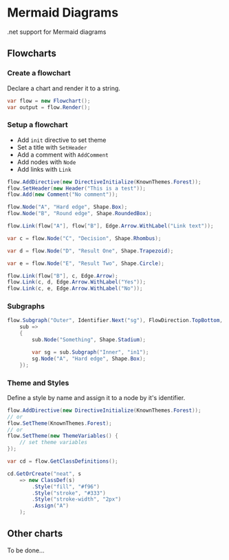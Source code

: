 # Mermaid Diagrams

.net support for Mermaid diagrams

## Flowcharts

### Create a flowchart

Declare a chart and render it to a string.

```csharp
var flow = new Flowchart();
var output = flow.Render();
```

### Setup a flowchart

- Add `init` directive to set theme
- Set a title with `SetHeader`
- Add a comment with `AddComment`
- Add nodes with `Node`
- Add links with `Link`

```csharp
flow.AddDirective(new DirectiveInitialize(KnownThemes.Forest));
flow.SetHeader(new Header("This is a test"));
flow.Add(new Comment("No comment"));

flow.Node("A", "Hard edge", Shape.Box);
flow.Node("B", "Round edge", Shape.RoundedBox);

flow.Link(flow["A"], flow["B"], Edge.Arrow.WithLabel("Link text"));

var c = flow.Node("C", "Decision", Shape.Rhombus);

var d = flow.Node("D", "Result One", Shape.Trapezoid);

var e = flow.Node("E", "Result Two", Shape.Circle);

flow.Link(flow["B"], c, Edge.Arrow);
flow.Link(c, d, Edge.Arrow.WithLabel("Yes"));
flow.Link(c, e, Edge.Arrow.WithLabel("No"));
```

### Subgraphs

```csharp
flow.Subgraph("Outer", Identifier.Next("sg"), FlowDirection.TopBottom, 
    sub =>
	{
		sub.Node("Something", Shape.Stadium);

		var sg = sub.Subgraph("Inner", "in1");
		sg.Node("A", "Hard edge", Shape.Box);
	});
```

### Theme and Styles

Define a style by name and assign it to a node by it's identifier.

```csharp
flow.AddDirective(new DirectiveInitialize(KnownThemes.Forest));
// or
flow.SetTheme(KnownThemes.Forest);
// or
flow.SetTheme(new ThemeVariables() {
    // set theme variables
});

var cd = flow.GetClassDefinitions();

cd.GetOrCreate("neat", s
    => new ClassDef(s)
        .Style("fill", "#f96")
        .Style("stroke", "#333")
        .Style("stroke-width", "2px")
        .Assign("A")
    );
```

## Other charts

To be done...